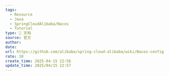 ```yaml
---
tags:
  - Resource
  - Java
  - SpringCloudAlibaba/Nacos
  - Tutorial
type: 📃 文档
source: 官方
author: 
date: 
url: https://github.com/alibaba/spring-cloud-alibaba/wiki/Nacos-config
rate: 10
create_time: 2025-04-15 22:56
update_time: 2025/04/15 22:57
---
```

